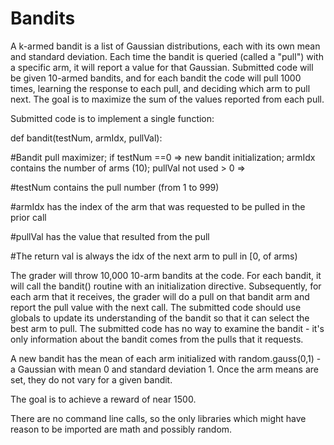 # Bandits

A k-armed bandit is a list of Gaussian distributions, each with its own mean and standard deviation.  Each time the bandit is queried (called a "pull") with a specific arm, it will report a value for that Gaussian.  Submitted code will be given 10-armed bandits, and for each bandit the code will pull 1000 times, learning the response to each pull, and deciding which arm to pull next.  The goal is to maximize the sum of the values reported from each pull.

Submitted code is to implement a single function:

def bandit(testNum, armIdx, pullVal):
  
  #Bandit pull maximizer; if testNum ==0 => new bandit initialization; armIdx contains the number of arms (10); pullVal not used > 0 => 
  
  #testNum contains the pull number (from 1 to 999)
  
  #armIdx has the index of the arm that was requested to be pulled in the prior call
  
  #pullVal has the value that resulted from the pull
  
  #The return val is always the idx of the next arm to pull in [0, of arms)

The grader will throw 10,000 10-arm bandits at the code.  For each bandit, it will call the bandit() routine with an initialization directive.  Subsequently, for each arm that it receives, the grader will do a pull on that bandit arm and report the pull value with the next call.  The submitted code should use globals to update its understanding of the bandit so that it can select the best arm to pull.  The submitted code has no way to examine the bandit - it's only information about the bandit comes from the pulls that it requests.

A new bandit has the mean of each arm initialized with random.gauss(0,1) - a Gaussian with mean 0 and standard deviation 1.  Once the arm means are set, they do not vary for a given bandit.

The goal is to achieve a reward of near 1500.

There are no command line calls, so the only libraries which might have reason to be imported are math and possibly random.
